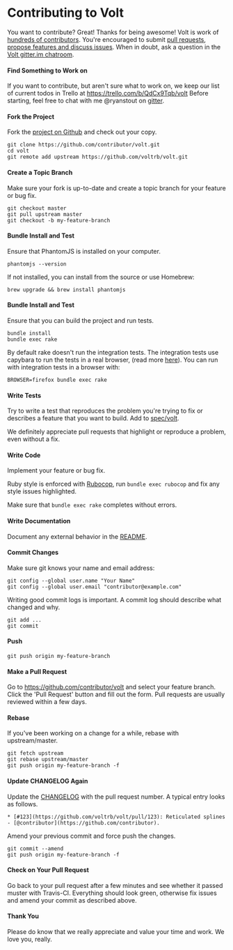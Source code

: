 Contributing to Volt
=====================

You want to contribute? Great! Thanks for being awesome!  Volt is work of [hundreds of contributors](https://github.com/voltrb/volt/graphs/contributors). You're encouraged to submit [pull requests](https://github.com/voltrb/volt/pulls), [propose features and discuss issues](https://github.com/voltrb/volt/issues). When in doubt, ask a question in the [Volt gitter.im chatroom](https://gitter.im/voltrb/volt).

#### Find Something to Work on

If you want to contribute, but aren't sure what to work on, we keep our list of current todos in Trello at https://trello.com/b/QdCx9Tqb/volt  Before starting, feel free to chat with me @ryanstout on [gitter](https://gitter.im/voltrb/volt).

#### Fork the Project

Fork the [project on Github](https://github.com/voltrb/volt) and check out your copy.

```
git clone https://github.com/contributor/volt.git
cd volt
git remote add upstream https://github.com/voltrb/volt.git
```

#### Create a Topic Branch

Make sure your fork is up-to-date and create a topic branch for your feature or bug fix.

```
git checkout master
git pull upstream master
git checkout -b my-feature-branch
```

#### Bundle Install and Test
Ensure that PhantomJS is installed on your computer.

```
phantomjs --version
```

If not installed, you can install from the source or use Homebrew:

```
brew upgrade && brew install phantomjs
```

#### Bundle Install and Test

Ensure that you can build the project and run tests.

```
bundle install
bundle exec rake
```

By default rake doesn't run the integration tests.  The integration tests use capybara to run the tests in a real browser, (read more [here](https://github.com/voltrb/docs/blob/master/en/docs/testing.md)).  You can run with integration tests in a browser with:

```
BROWSER=firefox bundle exec rake
````

#### Write Tests

Try to write a test that reproduces the problem you're trying to fix or describes a feature that you want to build. Add to [spec/volt](spec/volt).

We definitely appreciate pull requests that highlight or reproduce a problem, even without a fix.

#### Write Code

Implement your feature or bug fix.

Ruby style is enforced with [Rubocop](https://github.com/bbatsov/rubocop), run `bundle exec rubocop` and fix any style issues highlighted.

Make sure that `bundle exec rake` completes without errors.

#### Write Documentation

Document any external behavior in the [README](Readme.md).

#### Commit Changes

Make sure git knows your name and email address:

```
git config --global user.name "Your Name"
git config --global user.email "contributor@example.com"
```

Writing good commit logs is important. A commit log should describe what changed and why.

```
git add ...
git commit
```

#### Push

```
git push origin my-feature-branch
```

#### Make a Pull Request

Go to https://github.com/contributor/volt and select your feature branch. Click the 'Pull Request' button and fill out the form. Pull requests are usually reviewed within a few days.

#### Rebase

If you've been working on a change for a while, rebase with upstream/master.

```
git fetch upstream
git rebase upstream/master
git push origin my-feature-branch -f
```

#### Update CHANGELOG Again

Update the [CHANGELOG](CHANGELOG.md) with the pull request number. A typical entry looks as follows.

```
* [#123](https://github.com/voltrb/volt/pull/123): Reticulated splines - [@contributor](https://github.com/contributor).
```

Amend your previous commit and force push the changes.

```
git commit --amend
git push origin my-feature-branch -f
```

#### Check on Your Pull Request

Go back to your pull request after a few minutes and see whether it passed muster with Travis-CI. Everything should look green, otherwise fix issues and amend your commit as described above.

#### Thank You

Please do know that we really appreciate and value your time and work. We love you, really.
